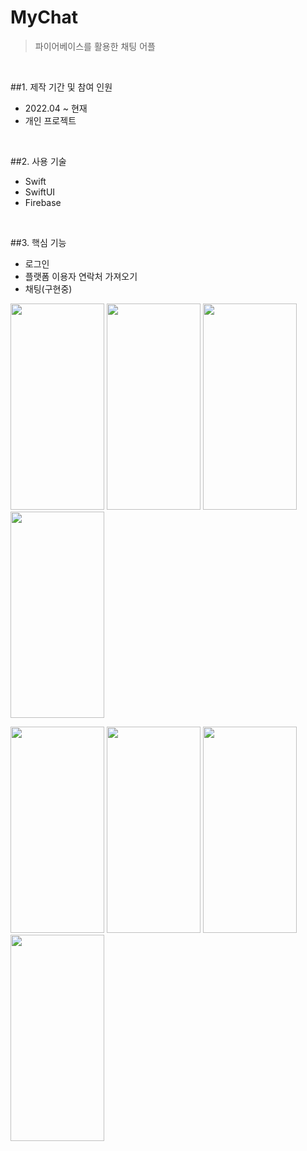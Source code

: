 # MyChat
> 파이어베이스를 활용한 채팅 어플 

</br>

##1. 제작 기간 및 참여 인원
- 2022.04 ~ 현재
- 개인 프로젝트

</br>

##2. 사용 기술
- Swift
- SwiftUI
- Firebase

</br>

##3. 핵심 기능
- 로그인 
- 플랫폼 이용자 연락처 가져오기
- 채팅(구현중)

<p float="left">
<img src = "https://user-images.githubusercontent.com/83053604/164347898-7d822353-5651-497f-b7a4-58be78463ba8.png" width = "150" height = "330" />
<img src = "https://user-images.githubusercontent.com/83053604/164347994-c14bf857-fbfb-4efb-933a-5ebb6537275c.png" width = "150" height = "330" />
<img src = "https://user-images.githubusercontent.com/83053604/164348100-65b3ab5d-f1b7-41b6-98a0-67aced482b0d.png" width = "150" height = "330" />
<img src = "https://user-images.githubusercontent.com/83053604/164348220-dc25496e-ecf0-4ecb-b8cc-2d0192f820b5.png" width = "150" height = "330" />
</p>
<p float="left">
<img src = "https://user-images.githubusercontent.com/83053604/164348454-67fd2af4-052b-4d05-a118-3d5f3df03330.png" width = "150" height = "330" />
<img src = "https://user-images.githubusercontent.com/83053604/164348579-d2091ab2-7198-40e7-a7b8-da05ddbc5afb.png" width = "150" height = "330" />
<img src = "https://user-images.githubusercontent.com/83053604/164348698-da7f6144-92c0-441a-aeb9-adf6112188f1.png" width = "150" height = "330" />
<img src = "https://user-images.githubusercontent.com/83053604/164348779-a8ee7cb5-5628-4ef5-8186-8fa0ceab3a4a.png" width = "150" height = "330" />
</p>
